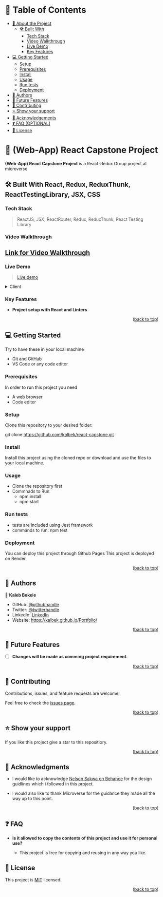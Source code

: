 <a name="readme-top"></a>
# 📗 Table of Contents

- [📖 About the Project](#about-project)
  - [🛠 Built With](#built-with)
    - [Tech Stack](#tech-stack)
    - [Video Walkthrough](#walkthrough)
    - [Live Demo](#live-demo)
    - [Key Features](#key-features)
- [💻 Getting Started](#getting-started)
  - [Setup](#setup)
  - [Prerequisites](#prerequisites)
  - [Install](#install)
  - [Usage](#usage)
  - [Run tests](#run-tests)
  - [Deployment](#triangular_flag_on_post-deployment)
- [👥 Authors](#authors)
- [🔭 Future Features](#future-features)
- [🤝 Contributing](#contributing)
- [⭐️ Show your support](#support)
- [🙏 Acknowledgements](#acknowledgements)
- [❓ FAQ (OPTIONAL)](#faq)
- [📝 License](#license)

# 📖 (Web-App) React Capstone Project <a name="about-project"></a>

**(Web-App) React Capstone Project** is a React-Redux Group project at microverse

## 🛠 Built With <a name="built-with">React, Redux, ReduxThunk, ReactTestingLibrary, JSX, CSS</a>

### Tech Stack <a name="tech-stack"></a>

> ReactJS, JSX, ReactRouter, Redux, ReduxThunk, React Testing Library

### Video Walkthrough <a name="walkthrough"></a>
## [Link for Video Walkthrough](https://www.loom.com/share/61a61d3e9fd145eb9046aad2e3825e3b)

### Live Demo <a name="tech-stack"></a>

> [Live demo](https://weather-app-9iv7.onrender.com/)

<details>
  <summary>Client</summary>
  <ul>
    <li><a href="https://react.dev">REACT.js</a></li>
  </ul>
</details>

### Key Features <a name="key-features"></a>

- **Project setup with React and Linters**

<p align="right">(<a href="#readme-top">back to top</a>)</p>

## 💻 Getting Started <a name="getting-started"></a>

Try to have these in your local machine

- Git and GitHub
- VS Code or any code editor

### Prerequisites

In order to run this project you need

- A web browser
- Code editor

### Setup

Clone this repository to your desired folder:

git clone https://github.com/kalbek/react-capstone.git

### Install

Install this project using the cloned repo or download and use the files to your local machine.

### Usage

- Clone the repository first
- Commnads to Run:
  - npm install
  - npm start

### Run tests

- tests are included using Jest framework
- commands to run: npm test

### Deployment

You can deploy this project through Github Pages
This project is deployed on Render

<p align="right">(<a href="#readme-top">back to top</a>)</p>

<!-- AUTHORS -->

## 👥 Authors <a name="authors"></a>

👤 **Kaleb Bekele**

- GitHub: [@githubhandle](https://github.com/kalbek)
- Twitter: [@twitterhandle](https://twitter.com/KNuramo)
- LinkedIn: [LinkedIn](https://www.linkedin.com/in/kaleb-nuramo/)
- Website: https://kalbek.github.io/Portfolio/

<p align="right">(<a href="#readme-top">back to top</a>)</p>

## 🔭 Future Features <a name="future-features"></a>

- [ ] **Changes will be made as comming project requirement.**

<p align="right">(<a href="#readme-top">back to top</a>)</p>

<!-- CONTRIBUTING -->

## 🤝 Contributing <a name="contributing"></a>

Contributions, issues, and feature requests are welcome!

Feel free to check the [issues page](../../issues/).

<p align="right">(<a href="#readme-top">back to top</a>)</p>

## ⭐️ Show your support <a name="support"></a>

If you like this project give a star to this repositiory.

<p align="right">(<a href="#readme-top">back to top</a>)</p>

## 🙏 Acknowledgments <a name="acknowledgements"></a>
- I would like to acknowledge [Nelson Sakwa on Behance](https://www.behance.net/sakwadesignstudio?isa0=1) for the design guidlines which i followed in this project. 

- I would also like to thank Microverse for the guidance they made all the way up to this point.

<p align="right">(<a href="#readme-top">back to top</a>)</p>

## ❓ FAQ <a name="faq"></a>

- **Is it allowed to copy the contents of this project and use it for personal use?**

  - This project is free for copying and reusing in any way you like.

## 📝 License <a name="license"></a>

This project is [MIT](./MIT.md) licensed.

<p align="right">(<a href="#readme-top">back to top</a>)</p>
